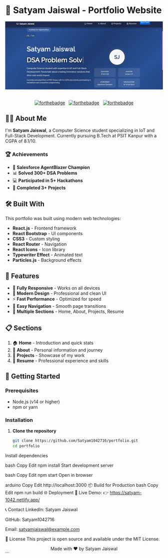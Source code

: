 # 🚀 Satyam Jaiswal - Portfolio Website

<div align="center">
  <img alt="Portfolio Demo" src="./Images/readme-img1.png" />
</div>

<br/>

<div align="center">

[![forthebadge](https://forthebadge.com/images/badges/built-with-love.svg)](https://forthebadge.com) &nbsp;
[![forthebadge](https://forthebadge.com/images/badges/made-with-javascript.svg)](https://forthebadge.com) &nbsp;
[![forthebadge](https://forthebadge.com/images/badges/open-source.svg)](https://forthebadge.com)

</div>

## 👨‍💻 About Me

I'm **Satyam Jaiswal**, a Computer Science student specializing in IoT and Full-Stack Development. Currently pursuing B.Tech at PSIT Kanpur with a CGPA of 8.1/10.

### 🏆 Achievements

- 🏅 **Salesforce AgentBlazer Champion**  
- 📊 **Solved 300+ DSA Problems**  
- 💻 **Participated in 5+ Hackathons**  
- 🔨 **Completed 3+ Projects**

## 🛠️ Built With

This portfolio was built using modern web technologies:

- **React.js** - Frontend framework  
- **React Bootstrap** - UI components  
- **CSS3** - Custom styling  
- **React Router** - Navigation  
- **React Icons** - Icon library  
- **Typewriter Effect** - Animated text  
- **Particles.js** - Background effects

## 🚀 Features

- 📱 **Fully Responsive** - Works on all devices  
- 🎨 **Modern Design** - Professional and clean UI  
- ⚡ **Fast Performance** - Optimized for speed  
- 🔗 **Easy Navigation** - Smooth page transitions  
- 📄 **Multiple Sections** - Home, About, Projects, Resume

## 📋 Sections

1. 🏠 **Home** - Introduction and quick stats  
2. 👤 **About** - Personal information and journey  
3. 💼 **Projects** - Showcase of my work  
4. 📄 **Resume** - Professional experience and skills

## 🚀 Getting Started

### Prerequisites

- Node.js (v14 or higher)
- npm or yarn

### Installation

1. **Clone the repository**
   ```bash
   git clone https://github.com/Satyam1042716/portfolio.git
   cd portfolio
Install dependencies

bash
Copy
Edit
npm install
Start development server

bash
Copy
Edit
npm start
Open in browser

arduino
Copy
Edit
http://localhost:3000
📦 Build for Production
bash
Copy
Edit
npm run build
🌐 Deployment
🚀 Live Demo: 👉 https://satyam-1042.netlify.app/

📞 Contact
LinkedIn: Satyam Jaiswal

GitHub: Satyam1042716

Email: satyamjaiswal@example.com

📄 License
This project is open source and available under the MIT License.

<div align="center"> Made with ❤️ by Satyam Jaiswal </div> ```
